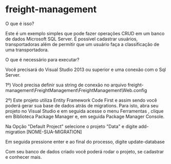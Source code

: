 # freight-management

O que é isso?

Este é um exemplo simples que pode fazer operações CRUD em um banco de dados Microsoft SQL Server.
É possível cadastrar usuários, transportadoras além de permitir que um usuário faça a classificação de uma transportadora.

O que é necessário para executar?

Você precisará do Visual Studio 2013 ou superior e uma conexão com o Sql Server.

1º) Você precisa definir sua string de conexão no arquivo freight-management\FreightManagement\FreightManagement\Web.config

2º) Este projeto utiliza Entity Framework Code First e assim sendo você poderá gerar sua base de dados atrás de migrations. 
Para isto, abra seu projeto no Visual Studio e em seguida acesse o menu Ferramentas , clique em Biblioteca Package Manager e, em seguida Package Manager Console.

Na Opção "Default Project" selecione o projeto "Data" e digite add-migration [NOME-SUA-MIGRATION]

Em seguida pressione enter e ao final do processo, digite update-database

Com seu banco de dados criado você poderá rodar o projeto, se cadastrar e conhecer mais.


